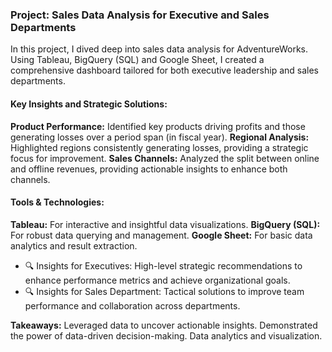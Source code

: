 ### Project: Sales Data Analysis for Executive and Sales Departments 
In this project, I dived deep into sales data analysis for AdventureWorks. Using Tableau, BigQuery (SQL) and Google Sheet, I created a comprehensive dashboard tailored for both executive leadership and sales departments.

#### Key Insights and Strategic Solutions:

**Product Performance:** Identified key products driving profits and those generating losses over a period span (in fiscal year).
**Regional Analysis:** Highlighted regions consistently generating losses, providing a strategic focus for improvement.
**Sales Channels:** Analyzed the split between online and offline revenues, providing actionable insights to enhance both channels.

#### Tools & Technologies:
**Tableau:** For interactive and insightful data visualizations.
**BigQuery (SQL):** For robust data querying and management.
**Google Sheet:** For basic data analytics and result extraction.


- 🔍 Insights for Executives: High-level strategic recommendations to enhance performance metrics and achieve organizational goals. 
- 🔍 Insights for Sales Department: Tactical solutions to improve team performance and collaboration across departments.

**Takeaways:**
Leveraged data to uncover actionable insights.
Demonstrated the power of data-driven decision-making.
Data analytics and visualization.
